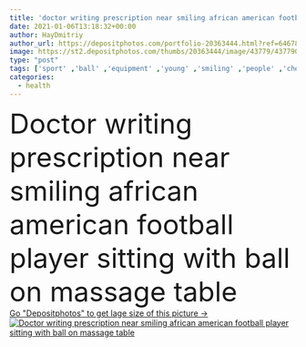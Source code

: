 ```yaml
---
title: 'doctor writing prescription near smiling african american football player sitting with ball on massage table'
date: 2021-01-06T13:18:32+00:00
author: HayDmitriy
author_url: https://depositphotos.com/portfolio-20363444.html?ref=64678756
image: https://st2.depositphotos.com/thumbs/20363444/image/43779/437790828/api_thumb_450.jpg?forcejpeg=true
type: "post"
tags: ['sport' ,'ball' ,'equipment' ,'young' ,'smiling' ,'people' ,'cheerful' ,'caucasian' ,'health' ,'healthcare' ,'sit' ,'Men' ,'emotion' ,'doctor' ,'prescription' ,'patient' ,'professional' ,'work' ,'pen' ,'therapy' ,'treatment' ,'sportive' ,'indoors' ,'sportsman' ,'player' ,'soccer' ,'football' ,'handsome' ,'mature' ,'write' ,'clinic' ,'injury' ,'therapist' ,'injured' ,'clipboard' ,'sportswear' ,'rehabilitation' ,'chiropractor' ,'multicultural' ,'masseur' ,'multiethnic' ,'interracial' ,'Physiotherapist' ,'african american' ,'middle aged' ,'Massage Table' ,'black man' ]
categories: 
  - health
---
```

<div aling="center">
            <font size="60"> Doctor writing prescription near smiling african american football player sitting with ball on massage table</font>   
</div>
<div>
    <a href='https://st2.depositphotos.com/thumbs/20363444/image/43779/437790828/api_thumb_450.jpg?forcejpeg=true?ref=64678756' target=_blank > Go "Depositphotos" to get lage size of this picture ->
        <img href='https://st2.depositphotos.com/thumbs/20363444/image/43779/437790828/api_thumb_450.jpg?forcejpeg=true?ref=64678756' src='https://st2.depositphotos.com/20363444/43779/i/950/depositphotos_437790828-stock-photo-doctor-writing-prescription-smiling-african.jpg?forcejpeg=true' alt='Doctor writing prescription near smiling african american football player sitting with ball on massage table' >
    </a>
</div>
